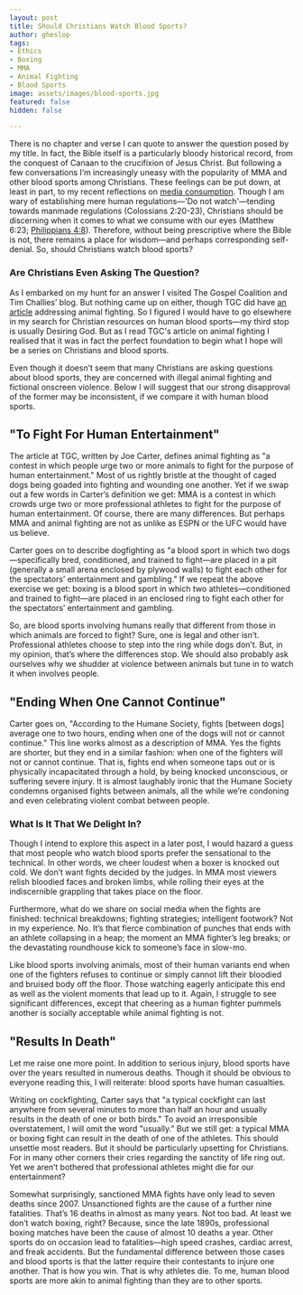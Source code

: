 ```yaml
---
layout: post
title: Should Christians Watch Blood Sports?
author: gheslop
tags:
- Ethics
- Boxing
- MMA
- Animal Fighting
- Blood Sports
image: assets/images/blood-sports.jpg
featured: false
hidden: false

---
```

There is no chapter and verse I can quote to answer the question posed by my title. In fact, the Bible itself is a particularly bloody historical record, from the conquest of Canaan to the crucifixion of Jesus Christ. But following a few conversations I’m increasingly uneasy with the popularity of MMA and other blood sports among Christians. These feelings can be put down, at least in part, to my recent reflections on [media consumption](https://rekindle.co.za/content/2021-06-02-wendell-berry-consumerism "Where Is The Line?"). Though I am wary of establishing mere human regulations—'Do not watch'—tending towards manmade regulations (Colossians 2:20-23), Christians should be discerning when it comes to what we consume with our eyes (Matthew 6:23; [Philippians 4:8](https://rekindle.co.za/content/2020-12-01-philippians-4-8-9-devotional "Philippians 4:8-9 Devotional")). Therefore, without being prescriptive where the Bible is not, there remains a place for wisdom—and perhaps corresponding self-denial. So, should Christians watch blood sports?

### **Are Christians Even Asking The Question?**

As I embarked on my hunt for an answer I visited The Gospel Coalition and Tim Challies’ blog. But nothing came up on either, though TGC did have [an article](https://www.thegospelcoalition.org/article/9-things-you-should-know-about-animal-fighting/ "9 Things You Should Know About Animal Fighting") addressing animal fighting. So I figured I would have to go elsewhere in my search for Christian resources on human blood sports—my third stop is usually Desiring God. But as I read TGC's article on animal fighting I realised that it was in fact the perfect foundation to begin what I hope will be a series on Christians and blood sports.

Even though it doesn’t seem that many Christians are asking questions about blood sports, they are concerned with illegal animal fighting and fictional onscreen violence. Below I will suggest that our strong disapproval of the former may be inconsistent, if we compare it with human blood sports.

## **"To Fight For Human Entertainment"**

The article at TGC, written by Joe Carter, defines animal fighting as "a contest in which people urge two or more animals to fight for the purpose of human entertainment." Most of us rightly bristle at the thought of caged dogs being goaded into fighting and wounding one another. Yet if we swap out a few words in Carter’s definition we get: MMA is a contest in which crowds urge two or more professional athletes to fight for the purpose of human entertainment. Of course, there are many differences. But perhaps MMA and animal fighting are not as unlike as ESPN or the UFC would have us believe.

Carter goes on to describe dogfighting as "a blood sport in which two dogs—specifically bred, conditioned, and trained to fight—are placed in a pit (generally a small arena enclosed by plywood walls) to fight each other for the spectators’ entertainment and gambling." If we repeat the above exercise we get: boxing is a blood sport in which two athletes—conditioned and trained to fight—are placed in an enclosed ring to fight each other for the spectators’ entertainment and gambling.

So, are blood sports involving humans really that different from those in which animals are forced to fight? Sure, one is legal and other isn’t. Professional athletes choose to step into the ring while dogs don’t. But, in my opinion, that’s where the differences stop. We should also probably ask ourselves why we shudder at violence between animals but tune in to watch it when involves people.

## **"Ending When One Cannot Continue"**

Carter goes on, "According to the Humane Society, fights \[between dogs\] average one to two hours, ending when one of the dogs will not or cannot continue." This line works almost as a description of MMA. Yes the fights are shorter, but they end in a similar fashion: when one of the fighters will not or cannot continue. That is, fights end when someone taps out or is physically incapacitated through a hold, by being knocked unconscious, or suffering severe injury. It is almost laughably ironic that the Humane Society condemns organised fights between animals, all the while we’re condoning and even celebrating violent combat between people.

### What Is It That We Delight In?

Though I intend to explore this aspect in a later post, I would hazard a guess that most people who watch blood sports prefer the sensational to the technical. In other words, we cheer loudest when a boxer is knocked out cold. We don’t want fights decided by the judges. In MMA most viewers relish bloodied faces and broken limbs, while rolling their eyes at the indiscernible grappling that takes place on the floor.

Furthermore, what do we share on social media when the fights are finished: technical breakdowns; fighting strategies; intelligent footwork? Not in my experience. No. It’s that fierce combination of punches that ends with an athlete collapsing in a heap; the moment an MMA fighter’s leg breaks; or the devastating roundhouse kick to someone’s face in slow-mo.

Like blood sports involving animals, most of their human variants end when one of the fighters refuses to continue or simply cannot lift their bloodied and bruised body off the floor. Those watching eagerly anticipate this end as well as the violent moments that lead up to it. Again, I struggle to see significant differences, except that cheering as a human fighter pummels another is socially acceptable while animal fighting is not.

## **"Results In Death"**

Let me raise one more point. In addition to serious injury, blood sports have over the years resulted in numerous deaths. Though it should be obvious to everyone reading this, I will reiterate: blood sports have human casualties.

Writing on cockfighting, Carter says that "a typical cockfight can last anywhere from several minutes to more than half an hour and usually results in the death of one or both birds." To avoid an irresponsible overstatement, I will omit the word "usually." But we still get: a typical MMA or boxing fight can result in the death of one of the athletes. This should unsettle most readers. But it should be particularly upsetting for Christians. For in many other corners their cries regarding the sanctity of life ring out. Yet we aren’t bothered that professional athletes might die for our entertainment?

Somewhat surprisingly, sanctioned MMA fights have only lead to seven deaths since 2007. Unsanctioned fights are the cause of a further nine fatalities. That’s 16 deaths in almost as many years. Not too bad. At least we don’t watch boxing, right? Because, since the late 1890s, professional boxing matches have been the cause of almost 10 deaths a year. Other sports do on occasion lead to fatalities—high speed crashes, cardiac arrest, and freak accidents. But the fundamental difference between those cases and blood sports is that the latter require their contestants to injure one another. That is how you win. That is why athletes die. To me, human blood sports are more akin to animal fighting than they are to other sports.